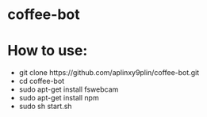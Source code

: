 # coffee-bot
<h1>How to use:</h1>
<ul>
  <li>git clone https://github.com/aplinxy9plin/coffee-bot.git</li>
  <li>cd coffee-bot</li>
  <li>sudo apt-get install fswebcam</li>
  <li>sudo apt-get install npm</li>
  <li>sudo sh start.sh</li>
</ul>
